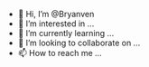 - 👋 Hi, I’m @Bryanven
- 👀 I’m interested in ...
- 🌱 I’m currently learning ...
- 💞️ I’m looking to collaborate on ...
- 📫 How to reach me ...

<!---
Bryanven/Bryanven is a ✨ special ✨ repository because its `README.md` (this file) appears on your GitHub profile.
You can click the Preview link to take a look at your changes.
--->

